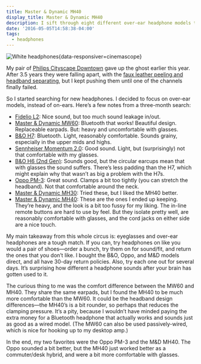 ```yaml
---
title: Master & Dynamic MH40
display_title: Master & Dynamic MH40
description: I sift through eight different over-ear headphone models to find a suitable pair.
date: '2016-05-05T14:58:38-04:00'
tags:
  - headphones
---
```

![White headphones](master-dynamic-mh40.jpg){data-responsiver=cinemascope}

My pair of [Philips Cityscape Downtown](http://www.usa.philips.com/c-p/SHL5605GY_28/citiscape-downtown-headphones-with-mic) gave up the ghost earlier this year. After 3.5 years they were falling apart, with the [faux leather peeling and headband separating](https://www.flickr.com/photos/dirtystylus/24420101311/in/datetaken/), but I kept pushing them until one of the channels finally failed.

So I started searching for new headphones. I decided to focus on over-ear models, instead of on-ears. Here’s a few notes from a three-month search:

- [Fidelio L2](http://www.usa.philips.com/c-p/L2BO_00/fidelio-fidelio-headphones-with-mic): Nice sound, but too much sound leakage in/out.
- [Master &amp; Dynamic MW60](http://masterdynamic.com/products/mw60-wireless-over-ear-headphones?variant=8103518081): Bluetooth that works! Beautiful design. Replaceable earpads. But: heavy and uncomfortable with glasses.
- [B&amp;O H7](http://www.beoplay.com/products/beoplayh7): Bluetooth. Light, reasonably comfortable. Sounds grainy, especially in the upper mids and highs.
- [Sennheiser Momentum 2.0](http://en-us.sennheiser.com/momentum-m2): Good sound. Light, but (surprisingly) not that comfortable with my glasses.
- [B&amp;O H6 (2nd Gen)](http://www.beoplay.com/products/beoplayh6): Sounds good, but the circular earcups mean that with glasses the sound suffers. There’s less padding than the H7, which might explain why that wasn’t as big a problem with the H7s.
- [Oppo PM-3](https://www.oppodigital.com/headphones-pm-3/): Great sound. Clamps a bit too tightly (you can stretch the headband). Not that comfortable around the neck.
- [Master &amp; Dynamic MH30](http://www.masterdynamic.com/products/mh30-on-ear-headphones?variant=10305071239): Tried these, but I liked the MH40 better.
- [Master &amp; Dynamic MH40](http://www.masterdynamic.com/products/mh40-over-ear-headphones?variant=10305011079): These are the ones I ended up keeping. They’re heavy, and the look is a bit too fussy for my liking. The in-line remote buttons are hard to use by feel. But they isolate pretty well, are reasonably comfortable with glasses, and the cord jacks on either side are a nice touch.

My main takeaway from this whole circus is: eyeglasses and over-ear headphones are a tough match. If you can, try headphones on like you would a pair of shoes—order a bunch, try them on for sound/fit, and return the ones that you don’t like. I bought the B&amp;O, Oppo, and M&amp;D models direct, and all have 30-day return policies. Also, try each one out for several days. It’s surprising how different a headphone sounds after your brain has gotten used to it.

The curious thing to me was the comfort difference between the MW60 and MH40. They share the same earpads, but I found the MH40 to be much more comfortable than the MW60. It could be the headband design differences—the MH40’s is a bit rounder, so perhaps that reduces the clamping pressure. It’s a pity, because I wouldn’t have minded paying the extra money for a Bluetooth headphone that actually works and sounds just as good as a wired model. (The MW60 can also be used passively-wired, which is nice for hooking up to my desktop amp.)

In the end, my two favorites were the Oppo PM-3 and the M&amp;D MH40. The Oppo sounded a bit better, but the MH40 just worked better as a commuter/desk hybrid, and were a bit more comfortable with glasses.
